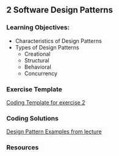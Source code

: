 ## 2 Software Design Patterns
### Learning Objectives:
- Characteristics of Design Patterns
- Types of Design Patterns
    - Creational
    - Structural
    - Behavioral
    - Concurrency

### Exercise Template
[Coding Template for exercise 2](https://github.com/leonardo1710/prog2_exercise2_starter_code)

### Coding Solutions
[Design Pattern Examples from lecture](https://github.com/leonardo1710/PRG2_DesignPatterns)

### Resources
